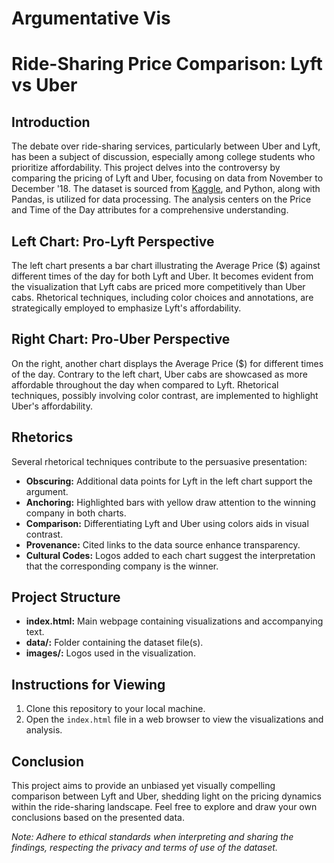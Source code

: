 
# Argumentative Vis

# Ride-Sharing Price Comparison: Lyft vs Uber

## Introduction

The debate over ride-sharing services, particularly between Uber and Lyft, has been a subject of discussion, especially among college students who prioritize affordability. This project delves into the controversy by comparing the pricing of Lyft and Uber, focusing on data from November to December '18. The dataset is sourced from [Kaggle](https://www.kaggle.com/datasets/brllrb/uber-and-lyft-dataset-boston-ma), and Python, along with Pandas, is utilized for data processing. The analysis centers on the Price and Time of the Day attributes for a comprehensive understanding.

## Left Chart: Pro-Lyft Perspective

The left chart presents a bar chart illustrating the Average Price ($) against different times of the day for both Lyft and Uber. It becomes evident from the visualization that Lyft cabs are priced more competitively than Uber cabs. Rhetorical techniques, including color choices and annotations, are strategically employed to emphasize Lyft's affordability.

## Right Chart: Pro-Uber Perspective

On the right, another chart displays the Average Price ($) for different times of the day. Contrary to the left chart, Uber cabs are showcased as more affordable throughout the day when compared to Lyft. Rhetorical techniques, possibly involving color contrast, are implemented to highlight Uber's affordability.

## Rhetorics

Several rhetorical techniques contribute to the persuasive presentation:
- **Obscuring:** Additional data points for Lyft in the left chart support the argument.
- **Anchoring:** Highlighted bars with yellow draw attention to the winning company in both charts.
- **Comparison:** Differentiating Lyft and Uber using colors aids in visual contrast.
- **Provenance:** Cited links to the data source enhance transparency.
- **Cultural Codes:** Logos added to each chart suggest the interpretation that the corresponding company is the winner.

## Project Structure

- **index.html:** Main webpage containing visualizations and accompanying text.
- **data/:** Folder containing the dataset file(s).
- **images/:** Logos used in the visualization.

## Instructions for Viewing

1. Clone this repository to your local machine.
2. Open the `index.html` file in a web browser to view the visualizations and analysis.

## Conclusion

This project aims to provide an unbiased yet visually compelling comparison between Lyft and Uber, shedding light on the pricing dynamics within the ride-sharing landscape. Feel free to explore and draw your own conclusions based on the presented data.

*Note: Adhere to ethical standards when interpreting and sharing the findings, respecting the privacy and terms of use of the dataset.*
